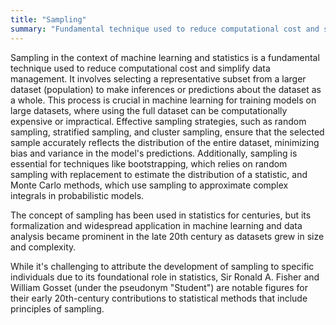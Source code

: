```yaml
---
title: "Sampling"
summary: "Fundamental technique used to reduce computational cost and simplify data management"
---
```

Sampling in the context of machine learning and statistics is a fundamental technique used to reduce computational cost and simplify data management. It involves selecting a representative subset from a larger dataset (population) to make inferences or predictions about the dataset as a whole. This process is crucial in machine learning for training models on large datasets, where using the full dataset can be computationally expensive or impractical. Effective sampling strategies, such as random sampling, stratified sampling, and cluster sampling, ensure that the selected sample accurately reflects the distribution of the entire dataset, minimizing bias and variance in the model's predictions. Additionally, sampling is essential for techniques like bootstrapping, which relies on random sampling with replacement to estimate the distribution of a statistic, and Monte Carlo methods, which use sampling to approximate complex integrals in probabilistic models.

The concept of sampling has been used in statistics for centuries, but its formalization and widespread application in machine learning and data analysis became prominent in the late 20th century as datasets grew in size and complexity.

While it's challenging to attribute the development of sampling to specific individuals due to its foundational role in statistics, Sir Ronald A. Fisher and William Gosset (under the pseudonym "Student") are notable figures for their early 20th-century contributions to statistical methods that include principles of sampling.

